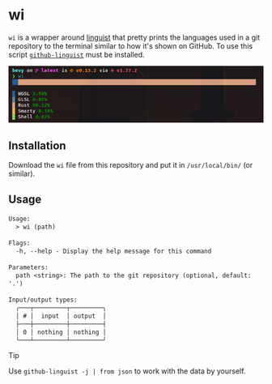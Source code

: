 # wi

`wi` is a wrapper around [linguist][] that pretty prints the languages used
in a git repository to the terminal similar to how it's shown on GitHub. To
use this script [`github-linguist`][linguist] must be installed.

![Preview](./preview.png)

## Installation

Download the `wi` file from this repository and put it in `/usr/local/bin/`
(or similar).


## Usage

```text
Usage:
  > wi (path) 

Flags:
  -h, --help - Display the help message for this command

Parameters:
  path <string>: The path to the git repository (optional, default: '.')

Input/output types:
  ╭───┬─────────┬─────────╮
  │ # │  input  │ output  │
  ├───┼─────────┼─────────┤
  │ 0 │ nothing │ nothing │
  ╰───┴─────────┴─────────╯
```


> [!TIP]
> Use `github-linguist -j | from json` to work with the data by yourself.

[linguist]: https://github.com/github-linguist/linguist

